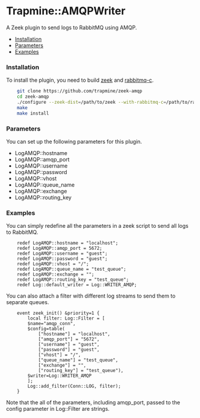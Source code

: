 

# Trapmine::AMQPWriter
A Zeek plugin to send logs to RabbitMQ using AMQP.

* [Installation](#installation)
* [Parameters](#parameters)
* [Examples](#examples)

### Installation
To install the plugin, you need to build [zeek](https://docs.zeek.org/en/master/install.html) and [rabbitmq-c](https://github.com/alanxz/rabbitmq-c). 

```sh
    git clone https://github.com/trapmine/zeek-amqp
    cd zeek-amqp
    ./configure --zeek-dist=/path/to/zeek --with-rabbitmq-c=/path/to/rabbitmq-c
    make
    make install  
```

### Parameters
You can set up the following parameters for this plugin.
* LogAMQP::hostname
* LogAMQP::amqp_port
* LogAMQP::username
* LogAMQP::password
* LogAMQP::vhost
* LogAMQP::queue_name
* LogAMQP::exchange
* LogAMQP::routing_key

### Examples
You can simply redefine all the parameters in a zeek script to send all logs to RabbitMQ.

```
    redef LogAMQP::hostname = "localhost";
    redef LogAMQP::amqp_port = 5672;
    redef LogAMQP::username = "guest";
    redef LogAMQP::password = "guest";
    redef LogAMQP::vhost = "/";
    redef LogAMQP::queue_name = "test_queue";
    redef LogAMQP::exchange = "";
    redef LogAMQP::routing_key = "test_queue";
    redef Log::default_writer = Log::WRITER_AMQP;
```

You can also attach a filter with different log streams to send them to separate queues.

```
    event zeek_init() &priority=1 {
	    local filter: Log::Filter = [
        $name="amqp_conn",
        $config=table(
            ["hostname"] = "localhost",
            ["amqp_port"] = "5672",
            ["username"] = "guest",
            ["password"] = "guest",
            ["vhost"] = "/",
            ["queue_name"] = "test_queue",
            ["exchange"] = "",
            ["routing_key"] = "test_queue"),
        $writer=Log::WRITER_AMQP
	    ];
	    Log::add_filter(Conn::LOG, filter);
    }
```
Note that the all of the parameters, including amqp_port, passed to the config parameter in Log::Filter are strings.

